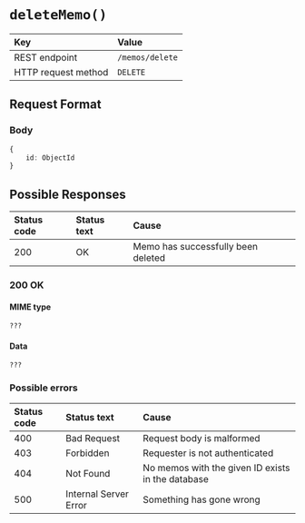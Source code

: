 # `deleteMemo()`

| Key                 | Value           |
| :------------------ | :-------------- |
| REST endpoint       | `/memos/delete` |
| HTTP request method | `DELETE`        |

## Request Format

### Body

```typescript
{
    id: ObjectId
}
```

## Possible Responses

| Status code | Status text | Cause                              |
| :---------- | :---------- | :--------------------------------- |
| 200         | OK          | Memo has successfully been deleted |

### 200 OK

#### MIME type

`???`

#### Data

`???`

### Possible errors

| Status code | Status text           | Cause                                             |
| :---------- | :-------------------- | :------------------------------------------------ |
| 400         | Bad Request           | Request body is malformed                         |
| 403         | Forbidden             | Requester is not authenticated                    |
| 404         | Not Found             | No memos with the given ID exists in the database |
| 500         | Internal Server Error | Something has gone wrong                          |
